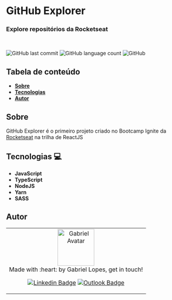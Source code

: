 # **GitHub Explorer**
### **Explore repositórios da Rocketseat**
<br>

<!-- Badges -->
![GitHub last commit](https://img.shields.io/github/last-commit/gabrielloppes/01-github-explorer?logo=github&style=for-the-badge)
![GitHub language count](https://img.shields.io/github/languages/count/gabrielloppes/01-github-explorer?style=for-the-badge)
![GitHub](https://img.shields.io/github/license/gabrielloppes/01-github-explorer?style=for-the-badge)


## **Tabela de conteúdo**
* **[Sobre](#sobre)**
* **[Tecnologias](#tecnologias-computer)**
* **[Autor](#autor)**

## **Sobre**
GitHub Explorer é o primeiro projeto criado no Bootcamp Ignite da [Rocketseat](rocketseat.com.br) na trilha de ReactJS

## **Tecnologias :computer:**
* **JavaScript**
* **TypeScript**
* **NodeJS**
* **Yarn**
* **SASS**

## **Autor**

<table>
  <tr>
  <td align="center">
  <img width="100px" alt="Gabriel Avatar" src="https://avatars.githubusercontent.com/u/36803487?v=4" /><br/>
  Made with :heart: by Gabriel Lopes, get in touch!

  [![Linkedin Badge](https://img.shields.io/badge/-Linkedin-blue?style=for-the-badge&logo=linkedin&link=https://linkedin.com/in/gabriellopees)](https://linkedin.com/in/gabriellopees) [![Outlook Badge](https://img.shields.io/badge/-Outlook-informational?style=for-the-badge&logo=microsoft-outlook&link=mailto:gabriellopees@hotmail.com)](mailto:gabriellopees@hotmail.com)
  </td>
  </tr>
</table>